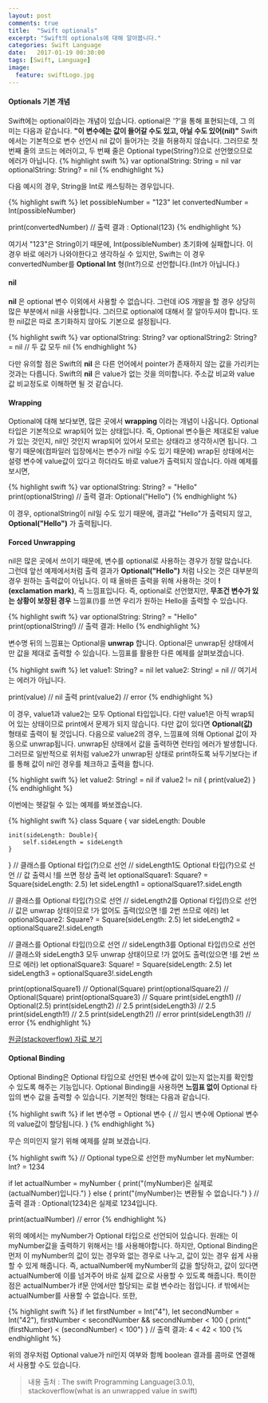```yaml
---
layout: post
comments: true
title:  "Swift optionals"
excerpt: "Swift의 optionals에 대해 알아봅니다."
categories: Swift Language
date:   2017-01-19 00:30:00
tags: [Swift, Language]
image:
  feature: swiftLogo.jpg
---
```


#### Optionals 기본 개념

Swift에는 optional이라는 개념이 있습니다. optional은 '?'을 통해 표현되는데, 그 의미는 다음과 같습니다. **"이 변수에는 값이 들어갈 수도 있고, 아닐 수도 있어(nil)"** Swift에서는 기본적으로 변수 선언시 nil 값이 들어가는 것을 허용하지 않습니다. 그러므로 첫 번째 줄의 코드는 에러이고, 두 번째 줄은 Optional type(String?)으로 선언했으므로 에러가 아닙니다.
{% highlight swift %}
var optionalString: String = nil
var optionalString: String? = nil
{% endhighlight %}

다음 예시의 경우, String을 Int로 캐스팅하는 경우입니다.

{% highlight swift %}
let possibleNumber = "123"
let convertedNumber = Int(possibleNumber)

print(convertedNumber)
// 출력 결과 : Optional(123)
{% endhighlight %}

여기서 "123"은 String이기 때문에, Int(possibleNumber) 초기화에 실패합니다. 이 경우 바로 에러가 나와야한다고 생각하실 수 있지만, Swift는 이 경우 convertedNumber를 **Optional Int** 형(Int?)으로 선언합니다.(Int가 아닙니다.)


#### nil

**nil** 은 optional 변수 이외에서 사용할 수 없습니다. 그런데 iOS 개발을 할 경우 상당히 많은 부분에서 nil을 사용합니다. 그러므로 optional에 대해서 잘 알아두셔야 합니다. 또한 nil값은 따로 초기화하지 않아도 기본으로 설정됩니다.

{% highlight swift %}
var optionalString: String?
var optionalString2: String? = nil
// 두 값 모두 nil
{% endhighlight %}

다만 유의할 점은 Swift의 **nil** 은 다른 언어에서 pointer가 존재하지 않는 값을 가리키는 것과는 다릅니다. Swift의 **nil** 은 value가 없는 것을 의미합니다. 주소값 비교와 value값 비교정도로 이해하면 될 것 같습니다.

#### Wrapping

Optional에 대해 보다보면, 많은 곳에서 **wrapping** 이라는 개념이 나옵니다. Optional 타입은 기본적으로 wrap되어 있는 상태입니다. 즉, Optional 변수들은 제대로된 value가 있는 것인지, nil인 것인지 wrap되어 있어서 모르는 상태라고 생각하시면 됩니다. 그렇기 때문에(컴파일러 입장에서는 변수가 nil일 수도 있기 때문에) wrap된 상태에서는 설령 변수에 value값이 있다고 하더라도 바로 value가 출력되지 않습니다. 아래 예제를 보시면,

{% highlight swift %}
var optionalString: String? = "Hello"
print(optionalString)
// 출력 결과: Optional("Hello")
{% endhighlight %}

이 경우, optionalString이 nil일 수도 있기 때문에, 결과값 "Hello"가 출력되지 않고, **Optional("Hello")** 가 출력됩니다.

#### Forced Unwrapping

nil은 많은 곳에서 쓰이기 때문에, 변수를 optional로 사용하는 경우가 정말 많습니다. 그런데 앞선 예제에서처럼 출력 결과가 **Optional("Hello")** 처럼 나오는 것은 대부분의 경우 원하는 출력값이 아닙니다. 이 때 올바른 출력을 위해 사용하는 것이 **!(exclamation mark)**, 즉 느낌표입니다. 즉, optional로 선언했지만, **무조건 변수가 있는 상황이 보장된 경우** 느낌표(!)를 쓰면 우리가 원하는 Hello을 출력할 수 있습니다.

{% highlight swift %}
var optionalString: String? = "Hello"
print(optionalString!)
// 출력 결과: Hello
{% endhighlight %}

변수명 뒤의 느낌표는 Optional을 **unwrap** 합니다. Optional은 unwrap된 상태에서만 값을 제대로 출력할 수 있습니다. 느낌표를 활용한 다른 예제를 살펴보겠습니다.

{% highlight swift %}
let value1: String? = nil
let value2: String! = nil // 여기서는 에러가 아닙니다.

print(value) // nil 출력
print(value2) // error
{% endhighlight %}

이 경우, value1과 value2는 모두 Optional 타입입니다. 다만 value1은 아직 wrap되어 있는 상태이므로 print에서 문제가 되지 않습니다. 다만 값이 있다면 **Optional(값)** 형태로 출력이 될 것입니다. 다음으로 value2의 경우, 느낌표에 의해 Optional 값이 자동으로 unwrap됩니다. unwrap된 상태에서 값을 출력하면 런타임 에러가 발생합니다. 그러므로 일반적으로 위처럼 value2가 unwrap된 상태로 print하도록 놔두기보다는 if를 통해 값이 nil인 경우를 체크하고 출력을 합니다.

{% highlight swift %}
let value2: String! = nil
if value2 != nil {
    print(value2)
}
{% endhighlight %}

이번에는 헷갈릴 수 있는 예제를 봐보겠습니다.

{% highlight swift %}
class Square {
    var sideLength: Double

    init(sideLength: Double){
        self.sideLength = sideLength
    }
}
// 클래스를 Optional 타입(?)으로 선언
// sideLength1도 Optional 타입(?)으로 선언
// 값 출력시 !를 쓰면 정상 출력
let optionalSquare1: Square? = Square(sideLength: 2.5)
let sideLength1 = optionalSquare1?.sideLength

// 클래스를 Optional 타입(?)으로 선언
// sideLength2를 Optional 타입(!)으로 선언
// 값은 unwrap 상태이므로 !가 없어도 출력(있으면 !를 2번 쓰므로 에러)
let optionalSquare2: Square? = Square(sideLength: 2.5)
let sideLength2 = optionalSquare2!.sideLength

// 클래스를 Optional 타입(!)으로 선언
// sideLength3를 Optional 타입(!)으로 선언
// 클래스와 sideLength3 모두 unwrap 상태이므로 !가 없어도 출력(있으면 !를 2번 쓰므로 에러)
let optionalSquare3: Square! = Square(sideLength: 2.5)
let sideLength3 = optionalSquare3!.sideLength

print(optionalSquare1) // Optional(Square)
print(optionalSquare2) // Optional(Square)
print(optionalSquare3) // Square
print(sideLength1)  // Optional(2.5)
print(sideLength2)  // 2.5
print(sideLength3)  // 2.5
print(sideLength1!) // 2.5
print(sideLength2!) // error
print(sideLength3!) // error
{% endhighlight %}

<a href="http://stackoverflow.com/questions/24034483/what-is-an-unwrapped-value-in-swift">원글(stackoverflow) 자료 보기</a>

#### Optional Binding

Optional Binding은 Optional 타입으로 선언된 변수에 값이 있는지 없는지를 확인할 수 있도록 해주는 기능입니다. Optional Binding을 사용하면 **느낌표 없이** Optional 타입의 변수 값을 출력할 수 있습니다. 기본적인 형태는 다음과 같습니다.

{% highlight swift %}
if let 변수명 = Optional 변수 {
  // 임시 변수에 Optional 변수의 value값이 할당됩니다.
}
{% endhighlight %}

무슨 의미인지 알기 위해 예제를 살펴 보겠습니다.

{% highlight swift %}
// Optional type으로 선언한 myNumber
let myNumber: Int? = 1234

if let actualNumber = myNumber {
    print("\(myNumber)은 실제로 \(actualNumber)입니다.")
} else {
    print("\(myNumber)는 변환될 수 없습니다.")
}
// 출력 결과 : Optional(1234)은 실제로 1234입니다.

print(actualNumber) // error
{% endhighlight %}

위의 예에서는 myNumber가 Optional 타입으로 선언되어 있습니다. 원래는 이 myNumber값을 출력하기 위해서는 !를 사용해야합니다. 하지만, Optional Binding은 먼저 이 myNumber의 값이 있는 경우와 없는 경우로 나누고, 값이 있는 경우 쉽게 사용할 수 있게 해줍니다. 즉, actualNumber에 myNumber의 값을 할당하고, 값이 있다면 actualNumber에 이를 넘겨주어 바로 실제 값으로 사용할 수 있도록 해줍니다. 특이한 점은 actualNumber가 if문 안에서만 할당되는 로컬 변수라는 점입니다. if 밖에서는 actualNumber를 사용할 수 없습니다. 또한,

{% highlight swift %}
if let firstNumber = Int("4"), let secondNumber = Int("42"), firstNumber < secondNumber && secondNumber < 100 {
    print("\(firstNumber) < \(secondNumber) < 100")
}
// 출력 결과: 4 < 42 < 100
{% endhighlight %}

위의 경우처럼 Optional value가 nil인지 여부와 함께 boolean 결과를 콤마로 연결해서 사용할 수도 있습니다.

>내용 출처 : The swift Programming Language(3.0.1), stackoverflow(what is an unwrapped value in swift)
